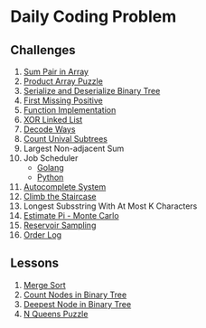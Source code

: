 # Daily Coding Problem

## Challenges

1. [Sum Pair in Array](./challenges/sum-pair-in-array.py)
2. [Product Array Puzzle](./challenges/product-array-puzzle.py)
3. [Serialize and Deserialize Binary Tree](./challenges/serialize-and-deserialize-binary-tree.py)
4. [First Missing Positive](./challenges/first-missing-positive.py)
5. [Function Implementation](./challenges/function-implementation.py)
6. [XOR Linked List](./challenges/xor-linked-list.py)
7. [Decode Ways](./challenges/decode-ways.py)
8. [Count Unival Subtrees](./challenges/count-unival-subtrees.py)
9. Largest Non-adjacent Sum
10. Job Scheduler
    * [Golang](./challenges/job-scheduler.go)
    * [Python](./challenges/job-scheduler.py)
11. [Autocomplete System](./challenges/autocomplete-system.py)
12. [Climb the Staircase](./challenges/climb-the-staircase.py)
13. Longest Subsstring With At Most K Characters
14. [Estimate Pi - Monte Carlo](./challenges/estimate-pi-monte-carlo.py)
15. [Reservoir Sampling](./challenges/reservoir-sampling.py)
16. [Order Log](./challenges/order-log.py)

## Lessons

1. [Merge Sort](./lessons/merge-sort.py)
2. [Count Nodes in Binary Tree](./lessons/count-nodes-in-binary-tree.py)
3. [Deepest Node in Binary Tree](./lessons/deepest-node-in-binary-tree.py)
4. [N Queens Puzzle](./lessons/n-queens-puzzle.py)